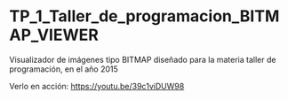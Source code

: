 # TP_1_Taller_de_programacion_BITMAP_VIEWER
Visualizador de imágenes tipo BITMAP diseñado para la materia taller de programación, en el año 2015

Verlo en acción: https://youtu.be/39c1viDUW98

